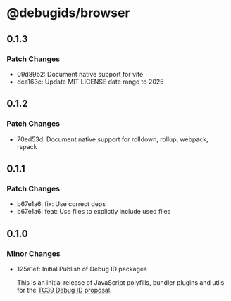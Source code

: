 # @debugids/browser

## 0.1.3

### Patch Changes

- 09d89b2: Document native support for vite
- dca163e: Update MIT LICENSE date range to 2025

## 0.1.2

### Patch Changes

- 70ed53d: Document native support for rolldown, rollup, webpack, rspack

## 0.1.1

### Patch Changes

- b67e1a6: fix: Use correct deps
- b67e1a6: feat: Use files to explictly include used files

## 0.1.0

### Minor Changes

- 125a1ef: Initial Publish of Debug ID packages

  This is an initial release of JavaScript polyfills, bundler plugins and utils
  for the [TC39 Debug ID
  proposal](https://github.com/tc39/source-map/blob/main/proposals/debug-id.md).
